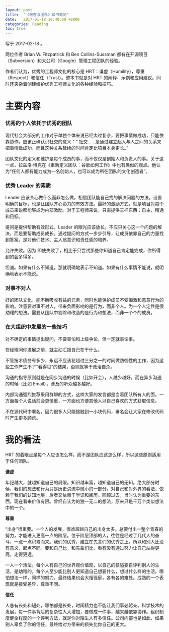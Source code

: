 ```yaml
---
layout: post
title:  "《极客与团队》读书笔记"
date:   2017-01-18 10:40:00 +0800
categories: Reading
toc: true
---
```


写于 2017-02-18 。

两位作者 Brian W. Fitzpatrick 和 Ben Collins-Sussman 都有在开源项目（Subversion）和大公司（Google）管理工程团队的经验。

作者们认为，优秀的工程师文化的核心是 HRT：谦虚（Humility），尊重（Respect）和信任（Trust）。整本书就是对 HRT 的阐释、示例和应用建议。同时还夹杂着创建维护优秀工程师文化的各种经验和技巧。

# 主要内容

### 优秀的个人依托于优秀的团队

现代社会大部分的工作对于单独个体来说已经太过复杂，要把事情做成功，只能依靠协作。应该正确认识社交的意义：“ 社交……是通过建立起人与人之间的关系来把事情做成功，而且这种关系延续的时间肯定比项目本身更长。”

团队文化的定义和维护是每个成员的事，而不仅仅是创始人和负责人的事。关于这一点，拉兹洛·博克在《重新定义团队：谷歌如何工作》中也有类似的观点。他认为“任何人都有能力成为一名创始人，也可以成为所在团队的文化创造者”。

### 优秀 Leader 的素质

Leader 应该关心做什么而非怎么做，相信团队能自己找的解决问题的方法。设置明确的目标，也是让团队齐心协力的有效方法。最好的激励方式，就是项目对每个成员来说都能够成为内部激励。对于工程师来说，只需提供三样东西：自主、精通和目标。

提问是提供帮助有效形式。Leader 的眼光应该放长。不应只关心这一个问题的解决，而是要帮助成员成长。通过提问的方式一步步引导，让成员依靠自己的力量找到答案，是对他们技术、主人翁意识和责任感的培养。

允许失败。因为 即使失败了，相比于只尝试那些你知道自己肯定能完成，你所得到的会多得多。

坦诚。如果有什么不知道，那就明确地表示不知道。如果有什么事情不能说，就明确地表示不能说。

### 对事不对人

好的团队文化，能不断吸收有益的元素，同时也能保护成员不受偏激和恶意行为的影响。注意要对事不对人，带来负面影响的是行为，而非个人。为一个人定性是很幼稚的想法。需要从团队中剔除和改造的是行为和想法，而非一个个的成员。

### 在大组织中发展的一些技巧

对不确定的事情提出疑问，不要害怕和上级争论，但一定就事论事。

在经理问你进展之前，就主动汇报自己在干什么。

不管技术债务有多少，永远不应该花超过三分之一的时间做防御性的工作，因为这些工作产生不了“看得见”的结果，否则就等于政治自杀。

沟通的指导原则就是在同步沟通的时候（比如开会），人越少越好。而在异步沟通的时候（比如 Email），涉及的听众越多越好。

内部沟通强烈推荐采用群聊的方式，这样大家的发言都是当着团队所有人的面。一方面每个人说话前会更慎重，一方面也方便其他人以自己喜欢的方式获取信息。

不在源代码中署名，因为很多人只能接触到一小块代码，署名会让大家在修改代码时产生更多顾虑。


# 我的看法

HRT 的着眼点是每个人应该怎么样，而不是团队应该怎么样，所以这些原则适用于任何团队。

**谦虚**

年纪越大，就越知道自己的局限。知识越丰富，越知道自己的无知。绝大部分时候，我们的想法和行为只是历史洪流中微小的一部分。对自己和对外界的看法，依赖于我们的认知地层，后者又依赖于学识和阅历。回顾过去，当时认为重要的东西，现在看来价值有限。曾经自认为的独一无二的想法，原来只是千万个类似想法中的一个。

**尊重**

“出身”很重要。一个人的发展，很难超越自己的出身太多。总要付出一整个青春的努力，才能进入更高一点的阶层。位于阶层顶部的人，往往是经过了几代人的奋斗，一点一点积累而来。我们的优秀，建立在先辈们的优秀之上。所以和别人比没有意义，起点不同。要和自己比，和先辈们比，看有没有通过努力让自己站得更高，走得更远。

一人一个活法。每个人有自己的世界观价值观，以自己的狭隘妄自评判别人的生活，是幼稚的。每个人至少能比别人更知道自己想要什么，想过什么样的生活。哪怕想法一样，同样的努力，最终结果也会大相径庭，各有各的难处。成熟的一个表现就是接受差异，尊重不同。

**信任**

人总有长处和短处，哪怕都是长处，时间精力也不能让我们事必躬亲。科学技术的发展，每一件事背后的复杂性大大增加，要做成一件事，越来越依靠协作。组织制度健全程度的一个评判方法，就是你对陌生人有多信任。公司内部也是如此，如果别人辜负了你的信任，最终给对方带来的损失比你自己的更大。